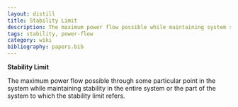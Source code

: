 ```yaml
---
layout: distill
title: Stability Limit
description: The maximum power flow possible while maintaining system stability.
tags: stability, power-flow
category: wiki
bibliography: papers.bib
---
```


**Stability Limit** <d-cite key="nerc2024glossary"></d-cite>

The maximum power flow possible through some particular point in the system while maintaining stability in the entire system or the part of the system to which the stability limit refers.
